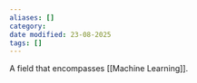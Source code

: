 ```yaml
---
aliases: []
category:
date modified: 23-08-2025
tags: []
---
```

A field that encompasses [[Machine Learning]]. 